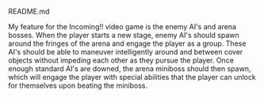 README.md


My feature for the Incoming!! video game is the enemy AI's and arena bosses.
When the player starts a new stage, enemy AI's should spawn around the fringes of the arena and engage the player as a group. These AI's should be able to maneuver intelligently around and
between cover objects without impeding each other as they pursue the player. Once enough standard AI's are downed, the arena miniboss should then spawn, which will engage the player
with special abilities that the player can unlock for themselves upon beating the miniboss.